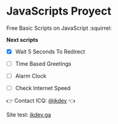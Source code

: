 # JavaScripts Proyect
Free Basic Scripts on JavaScript :squirrel:

**Next scripts**

- [x] Wait 5 Seconds To Redirect
- [ ] Time Based Greetings
- [ ] Alarm Clock
- [ ] Check Internet Speed


:point_right: Contact ICQ: [@jkdev](https://icq.im/jkdev)  :point_left:
 
 Site test: [jkdev.ga](http://jkdev.ga/)
